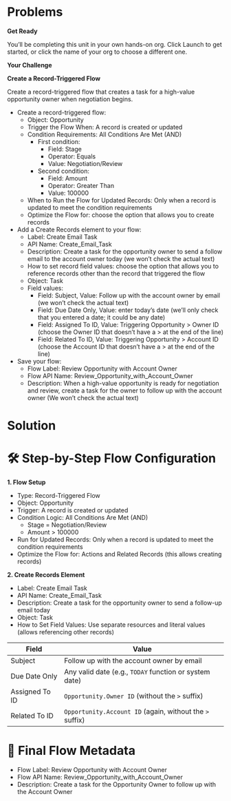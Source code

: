 # Problems

**Get Ready**

You’ll be completing this unit in your own hands-on org. Click Launch to get started, or click the name of your org to choose a different one.

**Your Challenge**

**Create a Record-Triggered Flow**

Create a record-triggered flow that creates a task for a high-value opportunity owner when negotiation begins.

* Create a record-triggered flow:
    - Object: Opportunity
    - Trigger the Flow When: A record is created or updated
    - Condition Requirements: All Conditions Are Met (AND)
        - First condition:
            - Field: Stage
            - Operator: Equals
            - Value: Negotiation/Review
        - Second condition:
           - Field: Amount
           - Operator: Greater Than
           - Value: 100000
    - When to Run the Flow for Updated Records: Only when a record is updated to meet the condition requirements
    - Optimize the Flow for: choose the option that allows you to create records
* Add a Create Records element to your flow:
    - Label: Create Email Task
    - API Name: Create_Email_Task
    - Description: Create a task for the opportunity owner to send a follow email to the account owner today (we won’t check the actual text)
    - How to set record field values: choose the option that allows you to reference records other than the record that triggered the flow
    - Object: Task
    - Field values:
        - Field: Subject, Value: Follow up with the account owner by email (we won’t check the actual text)
        - Field: Due Date Only, Value: enter today’s date (we’ll only check that you entered a date; it could be any date)
        - Field: Assigned To ID, Value: Triggering Opportunity > Owner ID (choose the Owner ID that doesn’t have a > at the end of the line)
        - Field: Related To ID, Value: Triggering Opportunity > Account ID (choose the Account ID that doesn’t have a > at the end of the line)
* Save your flow:
    - Flow Label: Review Opportunity with Account Owner
    - Flow API Name: Review_Opportunity_with_Account_Owner
    - Description: When a high-value opportunity is ready for negotiation and review, create a task for the owner to follow up with the account owner (We won’t check the actual text)


# Solution

# 🛠️ Step-by-Step Flow Configuration

**1. Flow Setup**

* Type: Record-Triggered Flow
* Object: Opportunity
* Trigger: A record is created or updated
* Condition Logic: All Conditions Are Met (AND)
    - Stage = Negotiation/Review
    - Amount > 100000
* Run for Updated Records: Only when a record is updated to meet the condition requirements
* Optimize the Flow for: Actions and Related Records (this allows creating records)

**2. Create Records Element**

* Label: Create Email Task
* API Name: Create_Email_Task
* Description: Create a task for the opportunity owner to send a follow-up email today
* Object: Task
* How to Set Field Values: Use separate resources and literal values (allows referencing other records)
  

| **Field**         | **Value**                                                   |
|-------------------|-------------------------------------------------------------|
| Subject           | Follow up with the account owner by email                   |
| Due Date Only     | Any valid date (e.g., `TODAY` function or system date)      |
| Assigned To ID    | `Opportunity.Owner ID` (without the `>` suffix)             |
| Related To ID     | `Opportunity.Account ID` (again, without the `>` suffix)    |

# 💾 Final Flow Metadata

* Flow Label: Review Opportunity with Account Owner
* Flow API Name: Review_Opportunity_with_Account_Owner
* Description: Create a task for the Opportunity Owner to follow up with the Account Owner